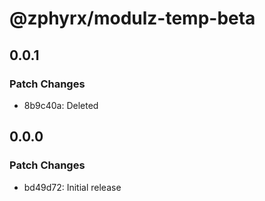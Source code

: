 # @zphyrx/modulz-temp-beta

## 0.0.1

### Patch Changes

- 8b9c40a: Deleted

## 0.0.0

### Patch Changes

- bd49d72: Initial release
